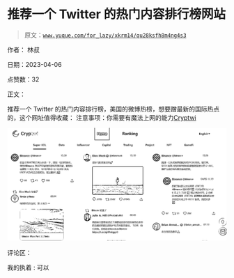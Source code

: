 # 推荐一个 Twitter 的热门内容排行榜网站

> 原文：[`www.yuque.com/for_lazy/xkrm14/qu28ksfh8m4ng4s3`](https://www.yuque.com/for_lazy/xkrm14/qu28ksfh8m4ng4s3)

作者： 林叔

日期：2023-04-06

点赞数：32

正文：

推荐一个 Twitter 的热门内容排行榜，美国的微博热榜，想要蹭最新的国际热点的，这个网址值得收藏： 注意事项：你需要有魔法上网的能力[Cryptwi](https://www.cryptwi.com/)

![](img/04dedba2138ba3482dcb96a0c9cb6d3d.png)

评论区：

我的执着 : 可以




